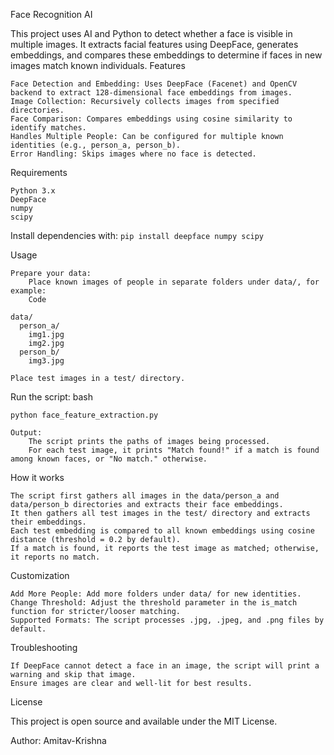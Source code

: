 Face Recognition AI

This project uses AI and Python to detect whether a face is visible in multiple images. It extracts facial features using DeepFace, generates embeddings, and compares these embeddings to determine if faces in new images match known individuals.
Features

    Face Detection and Embedding: Uses DeepFace (Facenet) and OpenCV backend to extract 128-dimensional face embeddings from images.
    Image Collection: Recursively collects images from specified directories.
    Face Comparison: Compares embeddings using cosine similarity to identify matches.
    Handles Multiple People: Can be configured for multiple known identities (e.g., person_a, person_b).
    Error Handling: Skips images where no face is detected.

Requirements

    Python 3.x
    DeepFace
    numpy
    scipy

Install dependencies with:
`pip install deepface numpy scipy`

Usage

    Prepare your data:
        Place known images of people in separate folders under data/, for example:
        Code

    data/
      person_a/
        img1.jpg
        img2.jpg
      person_b/
        img3.jpg

    Place test images in a test/ directory.

Run the script:
bash

    python face_feature_extraction.py

    Output:
        The script prints the paths of images being processed.
        For each test image, it prints "Match found!" if a match is found among known faces, or "No match." otherwise.

How it works

    The script first gathers all images in the data/person_a and data/person_b directories and extracts their face embeddings.
    It then gathers all test images in the test/ directory and extracts their embeddings.
    Each test embedding is compared to all known embeddings using cosine distance (threshold = 0.2 by default).
    If a match is found, it reports the test image as matched; otherwise, it reports no match.

Customization

    Add More People: Add more folders under data/ for new identities.
    Change Threshold: Adjust the threshold parameter in the is_match function for stricter/looser matching.
    Supported Formats: The script processes .jpg, .jpeg, and .png files by default.

Troubleshooting

    If DeepFace cannot detect a face in an image, the script will print a warning and skip that image.
    Ensure images are clear and well-lit for best results.

License

This project is open source and available under the MIT License.

Author: Amitav-Krishna
